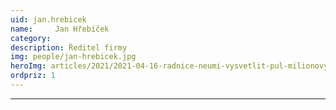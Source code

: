 ```yaml
---
uid: jan.hrebicek
name:     Jan Hřebíček
category:
description: Ředitel firmy
img: people/jan-hrebicek.jpg
heroImg: articles/2021/2021-04-16-radnice-neumi-vysvetlit-pul-milionovy-pro-valentu.jpg
ordpriz: 1
---
```



---
